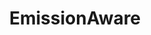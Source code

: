 ---
visible: true
layout: page
title: EmissionAware
description: For the LauzHack Sustainability 2023 hackathon. Campus sustainability made personal - track your emissions, improve your impact
img: assets/img/lauzhack-sus.png
redirect: https://arvind6599.github.io/Lauzhack4sus/
importance: 99
category: Educational
---